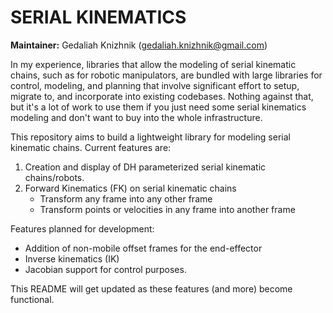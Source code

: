 # SERIAL KINEMATICS 

**Maintainer:** Gedaliah Knizhnik (gedaliah.knizhnik@gmail.com)

In my experience, libraries that allow the modeling of serial kinematic chains, such as for robotic manipulators, are bundled with large libraries for control, modeling, and planning that involve significant effort to setup, migrate to, and incorporate into existing codebases. Nothing against that, but it's a lot of work to use them if you just need some serial kinematics modeling and don't want to buy into the whole infrastructure.

This repository aims to build a lightweight library for modeling serial kinematic chains. Current features are:

1. Creation and display of DH parameterized serial kinematic chains/robots.
2. Forward Kinematics (FK) on serial kinematic chains
    * Transform any frame into any other frame
    * Transform points or velocities in any frame into another frame 

Features planned for development:

* Addition of non-mobile offset frames for the end-effector
* Inverse kinematics (IK)
* Jacobian support for control purposes. 

This README will get updated as these features (and more) become functional.
